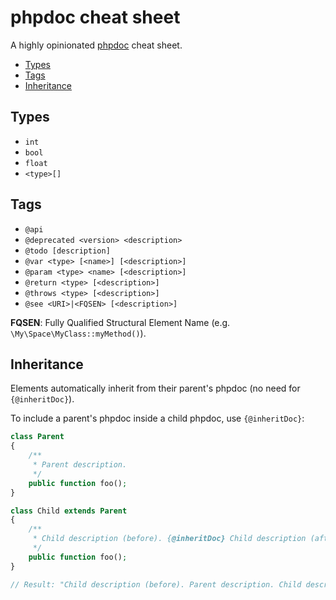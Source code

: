 # phpdoc cheat sheet

A highly opinionated [phpdoc](http://www.phpdoc.org/) cheat sheet.

* [Types](#types)
* [Tags](#tags)
* [Inheritance](#inheritance)

## Types

* `int`
* `bool`
* `float`
* `<type>[]`

## Tags

* `@api`
* `@deprecated <version> <description>`
* `@todo [description]`
* `@var <type> [<name>] [<description>]`
* `@param <type> <name> [<description>]`
* `@return <type> [<description>]`
* `@throws <type> [<description>]`
* `@see <URI>|<FQSEN> [<description>]`

**FQSEN**: Fully Qualified Structural Element Name (e.g. `\My\Space\MyClass::myMethod()`).

## Inheritance

Elements automatically inherit from their parent's phpdoc (no need for `{@inheritDoc}`).

To include a parent's phpdoc inside a child phpdoc, use `{@inheritDoc}`:

```php
class Parent
{
    /**
     * Parent description.
     */
    public function foo();
}

class Child extends Parent
{
    /**
     * Child description (before). {@inheritDoc} Child description (after).
     */
    public function foo();
}

// Result: "Child description (before). Parent description. Child description (after)"
```

